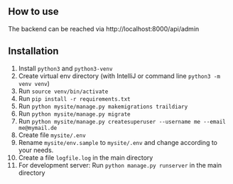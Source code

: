 ## How to use

The backend can be reached via http://localhost:8000/api/admin

## Installation

1. Install `python3` and `python3-venv`
2. Create virtual env directory (with IntelliJ or command line `python3 -m venv venv`)
3. Run `source venv/bin/activate`
4. Run `pip install -r requirements.txt`
5. Run `python mysite/manage.py makemigrations traildiary`
6. Run `python mysite/manage.py migrate`   
5. Run `python mysite/manage.py createsuperuser --username me --email me@mymail.de`
6. Create file `mysite/.env`
7. Rename `mysite/env.sample` to `mysite/.env` and change according to your needs.
8. Create a file `logfile.log` in the main directory
9. For development server: Run `python manage.py runserver` in the main directory